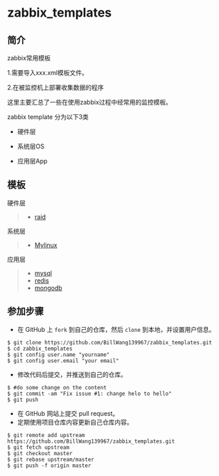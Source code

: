 # zabbix_templates

## 简介

zabbix常用模板

1.需要导入xxx.xml模板文件。

2.在被监控机上部署收集数据的程序

这里主要汇总了一些在使用zabbix过程中经常用的监控模板。

zabbix template 分为以下3类

+ 硬件层

+ 系统层OS

+ 应用层App

## 模板

硬件层

> * [raid](template_raid/)

系统层

> * [Mylinux](./template_mylinux/)

应用层

> * [mysql](./template_mysql/)
> * [redis](./template_redis/)
> * [mongodb](./template_mongodb/)

## 参加步骤
* 在 GitHub 上 `fork` 到自己的仓库，然后 `clone` 到本地，并设置用户信息。
```
$ git clone https://github.com/BillWang139967/zabbix_templates.git
$ cd zabbix_templates
$ git config user.name "yourname"
$ git config user.email "your email"
```
* 修改代码后提交，并推送到自己的仓库。
```
$ #do some change on the content
$ git commit -am "Fix issue #1: change helo to hello"
$ git push
```
* 在 GitHub 网站上提交 pull request。
* 定期使用项目仓库内容更新自己仓库内容。
```
$ git remote add upstream https://github.com/BillWang139967/zabbix_templates.git
$ git fetch upstream
$ git checkout master
$ git rebase upstream/master
$ git push -f origin master
```
